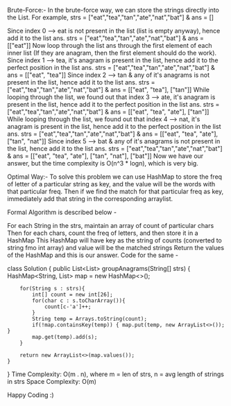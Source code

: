 Brute-Force:-
In the brute-force way, we can store the strings directly into the List. For example,
strs = ["eat","tea","tan","ate","nat","bat"] & ans = []

Since index 0 --> eat is not present in the list (list is empty anyway), hence add it to the list ans.
strs = ["eat","tea","tan","ate","nat","bat"] & ans = [["eat"]]
Now loop through the list ans through the first element of each inner list (If they are anagram, then the first element should do the work). Since index 1 --> tea, it's anagram is present in the list, hence add it to the perfect position in the list ans.
strs = ["eat","tea","tan","ate","nat","bat"] & ans = [["eat", "tea"]]
Since index 2 --> tan & any of it's anagrams is not present in the list, hence add it to the list ans.
strs = ["eat","tea","tan","ate","nat","bat"] & ans = [["eat", "tea"], ["tan"]]
While looping through the list, we found out that index 3 --> ate, it's anagram is present in the list, hence add it to the perfect position in the list ans.
strs = ["eat","tea","tan","ate","nat","bat"] & ans = [["eat", "tea", "ate"], ["tan"]]
While looping through the list, we found out that index 4 --> nat, it's anagram is present in the list, hence add it to the perfect position in the list ans.
strs = ["eat","tea","tan","ate","nat","bat"] & ans = [["eat", "tea", "ate"], ["tan", "nat"]]
Since index 5 --> bat & any of it's anagrams is not present in the list, hence add it to the list ans.
strs = ["eat","tea","tan","ate","nat","bat"] & ans = [["eat", "tea", "ate"], ["tan", "nat"], ["bat"]]
Now we have our answer, but the time complexity is O(n^3 * logn), which is very big.

Optimal Way:-
To solve this problem we can use HashMap to store the freq of letter of a particular string as key, and the value will be the words with that particular freq. Then if we find the match for that particular freq as key, immediately add that string in the corresponding arraylist.

Formal Algorithm is described below -

For each String in the strs, maintain an array of count of particular chars
Then for each chars, count the freq of letters, and then store it in a HashMap
This HashMap will have key as the string of counts (converted to string fmo int array) and value will be the matched strings
Return the values of the HashMap and this is our answer.
Code for the same -

class Solution {
    public List<List<String>> groupAnagrams(String[] strs) {
        HashMap<String, List<String>> map = new HashMap<>();
        
        for(String s : strs){
            int[] count = new int[26];
            for(char c : s.toCharArray()){
                count[c-'a']++;
            }
            String temp = Arrays.toString(count);
            if(!map.containsKey(temp)) { map.put(temp, new ArrayList<>()); }
            map.get(temp).add(s);
        }
        
        return new ArrayList<>(map.values());
    }
}
Time Complexity: O(m . n), where m = len of strs, n = avg length of strings in strs
Space Complexity: O(m)

Happy Coding :)
